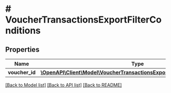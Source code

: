 # # VoucherTransactionsExportFilterConditions

## Properties

Name | Type | Description | Notes
------------ | ------------- | ------------- | -------------
**voucher_id** | [**\OpenAPI\Client\Model\VoucherTransactionsExportFilterConditionsVoucherId**](VoucherTransactionsExportFilterConditionsVoucherId.md) |  | [optional]

[[Back to Model list]](../../README.md#models) [[Back to API list]](../../README.md#endpoints) [[Back to README]](../../README.md)
